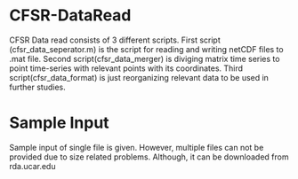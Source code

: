 # CFSR-DataRead
CFSR Data read consists of 3 different scripts. First script (cfsr_data_seperator.m) is the script for reading and writing netCDF files to .mat file. Second script(cfsr_data_merger) is diviging matrix time series to point time-series with relevant points with its coordinates. Third script(cfsr_data_format) is just reorganizing relevant data to be used in further studies.
# Sample Input
Sample input of single file is given. However, multiple files can not be provided due to size related problems. Although, it can be downloaded from rda.ucar.edu
